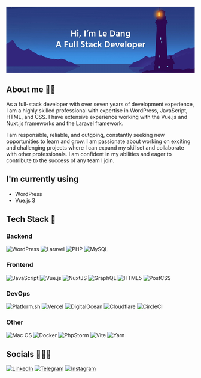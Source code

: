 [![LedangNguyen](https://github.com/LedangNguyen/LedangNguyen/blob/ab86bf3615bcb9710b194555b2d7c204a935573d/banner.png)](https://github.com/LedangNguyen)

## About me 👦🏻

As a full-stack developer with over seven years of development experience, I am a highly skilled professional with expertise in WordPress, JavaScript, HTML, and CSS. I have extensive experience working with the Vue.js and Nuxt.js frameworks and the Laravel framework.

I am responsible, reliable, and outgoing, constantly seeking new opportunities to learn and grow. I am passionate about working on exciting and challenging projects where I can expand my skillset and collaborate with other professionals. I am confident in my abilities and eager to contribute to the success of any team I join.

## I'm currently using

- WordPress
- Vue.js 3

## Tech Stack 🤖

### Backend
![WordPress](https://img.shields.io/badge/WordPress-%23117AC9.svg?style=for-the-badge&logo=WordPress&logoColor=white)
![Laravel](https://img.shields.io/badge/laravel-%23FF2D20.svg?style=for-the-badge&logo=laravel&logoColor=white)
![PHP](https://img.shields.io/badge/php-%23777BB4.svg?style=for-the-badge&logo=php&logoColor=white)
![MySQL](https://img.shields.io/badge/mysql-%2300758F.svg?style=for-the-badge&logo=mysql&logoColor=white)

### Frontend
![JavaScript](https://img.shields.io/badge/javascript-%23323330.svg?style=for-the-badge&logo=javascript&logoColor=%23F7DF1E)
![Vue.js](https://img.shields.io/badge/vuejs-%2335495e.svg?style=for-the-badge&logo=vuedotjs&logoColor=%234FC08D)
![NuxtJS](https://img.shields.io/badge/Nuxt-black?style=for-the-badge&logo=nuxt.js&logoColor=white)
![GraphQL](https://img.shields.io/badge/-GraphQL-E10098?style=for-the-badge&logo=graphql&logoColor=white)
![HTML5](https://img.shields.io/badge/html5-%23E34F26.svg?style=for-the-badge&logo=html5&logoColor=white)
![PostCSS](https://img.shields.io/badge/postcss-%23DD3735.svg?style=for-the-badge&logo=postcss&logoColor=white)

### DevOps
![Platform.sh](https://img.shields.io/badge/platform.sh-%23ffffff.svg?style=for-the-badge&logo=platform.sh&logoColor=black)
![Vercel](https://img.shields.io/badge/vercel-%23000000.svg?style=for-the-badge&logo=vercel&logoColor=#00C7B7)
![DigitalOcean](https://img.shields.io/badge/DigitalOcean-%230167ff.svg?style=for-the-badge&logo=digitalOcean&logoColor=white)
![Cloudflare](https://img.shields.io/badge/Cloudflare-F38020?style=for-the-badge&logo=Cloudflare&logoColor=white)
![CircleCI](https://img.shields.io/badge/circle%20ci-%23161616.svg?style=for-the-badge&logo=circleci&logoColor=white)

### Other
![Mac OS](https://img.shields.io/badge/mac%20os-000000?style=for-the-badge&logo=macos&logoColor=F0F0F0)
![Docker](https://img.shields.io/badge/docker-1d63ed?style=for-the-badge&logo=docker&logoColor=white)
![PhpStorm](https://img.shields.io/badge/phpstorm-143?style=for-the-badge&logo=phpstorm&logoColor=black&color=black&labelColor=darkorchid)
![Vite](https://img.shields.io/badge/vite-%23646cff.svg?style=for-the-badge&logo=vite&logoColor=white)
![Yarn](https://img.shields.io/badge/yarn-%232C8EBB.svg?style=for-the-badge&logo=yarn&logoColor=white)

## Socials 👨🏻‍💻 

[![LinkedIn](https://img.shields.io/badge/linkedin-%230077B5.svg?style=for-the-badge&logo=linkedin&logoColor=white)](https://www.linkedin.com/in/ledangnguyen/)
[![Telegram](https://img.shields.io/badge/Telegram-2CA5E0?style=for-the-badge&logo=telegram&logoColor=white)](https://t.me/LedangNguyenWorks)
[![Instagram](https://img.shields.io/badge/instagram-%23E4405F.svg?style=for-the-badge&logo=Instagram&logoColor=white)](https://instagram.com/ledang)
